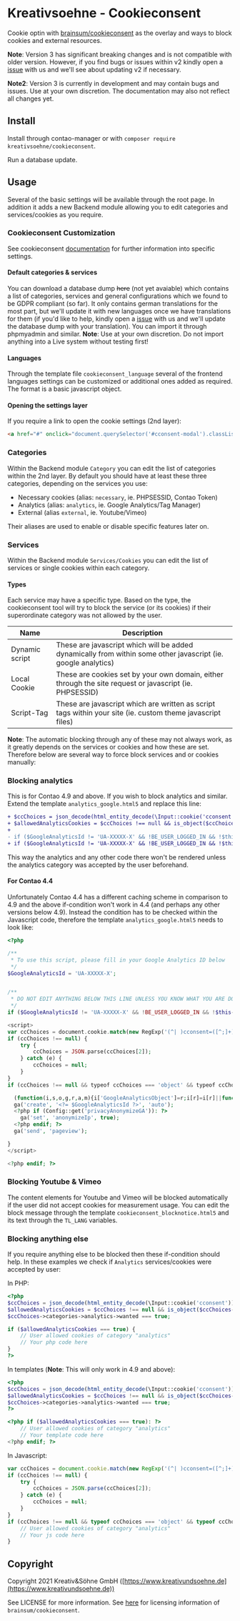 # Kreativsoehne - Cookieconsent

Cookie optin with [brainsum/cookieconsent](https://github.com/brainsum/cookieconsent) as the overlay and ways to block cookies and external resources.

**Note**:
Version 3 has significant breaking changes and is not compatible with older version. However, if you find bugs or issues within v2 kindly open a [issue](https://github.com/Kreativsoehne/Cookieconsent/issues) with us and we'll see about updating v2 if necessary.

**Note2**:
Version 3 is currently in development and may contain bugs and issues. Use at your own discretion. The documentation may also not reflect all changes yet.

## Install

Install through contao-manager or with `composer require kreativsoehne/cookieconsent`.

Run a database update.

## Usage

Several of the basic settings will be available through the root page. In addition it adds a new Backend module allowing you to edit categories and services/cookies as you require.

### Cookieconsent Customization

See cookieconsent [documentation](https://github.com/brainsum/cookieconsent/blob/master/readme.md) for further information into specific settings.

#### Default categories & services

You can download a database dump ~~here~~ (not yet avaiable) which contains a list of categories, services and general configurations which we found to be GDPR compliant (so far).
It only contains german translations for the most part, but we'll update it with new languages once we have translations for them (if you'd like to help, kindly open a [issue](https://github.com/Kreativsoehne/Cookieconsent/issues) with us and we'll update the database dump with your translation).
You can import it through phpmyadmin and similar.
**Note**: Use at your own discretion. Do not import anything into a Live system without testing first!

#### Languages

Through the template file `cookieconsent_language` several of the frontend languages settings can be customized or additional ones added as required.
The format is a basic javascript object.

#### Opening the settings layer

If you require a link to open the cookie settings (2nd layer):

```html
<a href="#" onclick="document.querySelector('#cconsent-modal').classList.add('ccm--visible'); return false;">Cookie settings</a>
```

### Categories

Within the Backend module `Category` you can edit the list of categories within the 2nd layer.
By default you should have at least these three categories, depending on the services you use:

* Necessary cookies (alias: `necessary`, ie. PHPSESSID, Contao Token)
* Analytics (alias: `analytics`, ie. Google Analytics/Tag Manager)
* External (alias `external`, ie. Youtube/Vimeo)

Their aliases are used to enable or disable specific features later on.

### Services

Within the Backend module `Services/Cookies` you can edit the list of services or single cookies within each category.

#### Types

Each service may have a specific type. Based on the type, the cookieconsent tool will try to block the service (or its cookies) if their superordinate category was not allowed by the user.

| Name           | Description
| ---------------|-------------
| Dynamic script | These are javascript which will be added dynamically from within some other javascript (ie. google analytics)
| Local Cookie   | These are cookies set by your own domain, either through the site request or javascript (ie. PHPSESSID)
| Script-Tag     | These are javascript which are written as script tags within your site (ie. custom theme javascript files)

**Note**: The automatic blocking through any of these may not always work, as it greatly depends on the services or cookies and how these are set. Therefore below are several way to force block services and or cookies manually:

### Blocking analytics

This is for Contao 4.9 and above.
If you wish to block analytics and similar. Extend the template `analytics_google.html5` and replace this line:

```diff
+ $ccChoices = json_decode(html_entity_decode(\Input::cookie('cconsent')));
+ $allowedAnalyticsCookies = $ccChoices !== null && is_object($ccChoices->categories) && is_object($ccChoices->categories->analytics) && $ccChoices->categories->analytics->wanted === true;
+
- if ($GoogleAnalyticsId != 'UA-XXXXX-X' && !BE_USER_LOGGED_IN && !$this->hasAuthenticatedBackendUser()): ?>
+ if ($GoogleAnalyticsId != 'UA-XXXXX-X' && !BE_USER_LOGGED_IN && !$this->hasAuthenticatedBackendUser() && $allowedAnalyticsCookies == true): ?>
```

This way the analytics and any other code there won't be rendered unless the analytics category was accepted by the user beforehand.

#### For Contao 4.4

Unfortunately Contao 4.4 has a different caching scheme in comparison to 4.9 and the above if-condition won't work in 4.4 (and perhaps any other versions below 4.9).
Instead the condition has to be checked within the Javascript code, therefore the template `analytics_google.html5` needs to look like:

```php
<?php

/**
 * To use this script, please fill in your Google Analytics ID below
 */
$GoogleAnalyticsId = 'UA-XXXXX-X';


/**
 * DO NOT EDIT ANYTHING BELOW THIS LINE UNLESS YOU KNOW WHAT YOU ARE DOING!
 */
if ($GoogleAnalyticsId != 'UA-XXXXX-X' && !BE_USER_LOGGED_IN && !$this->hasAuthenticatedBackendUser()): ?>

<script>
var ccChoices = document.cookie.match(new RegExp('(^| )cconsent=([^;]+)'));
if (ccChoices !== null) {
    try {
        ccChoices = JSON.parse(ccChoices[2]);
    } catch (e) {
        ccChoices = null;
    }
}
if (ccChoices !== null && typeof ccChoices === 'object' && typeof ccChoices.categories.analytics === 'object' && ccChoices.categories.analytics.wanted === true) {

  (function(i,s,o,g,r,a,m){i['GoogleAnalyticsObject']=r;i[r]=i[r]||function(){(i[r].q=i[r].q||[]).push(arguments)},i[r].l=1*new Date();a=s.createElement(o),m=s.getElementsByTagName(o)[0];a.async=1;a.src=g;m.parentNode.insertBefore(a,m)})(window,document,'script','https://www.google-analytics.com/analytics.js','ga');
  ga('create', '<?= $GoogleAnalyticsId ?>', 'auto');
  <?php if (Config::get('privacyAnonymizeGA')): ?>
    ga('set', 'anonymizeIp', true);
  <?php endif; ?>
  ga('send', 'pageview');

}
</script>

<?php endif; ?>
```

### Blocking Youtube & Vimeo

The content elements for Youtube and Vimeo will be blocked automatically if the user did not accept cookies for measurement usage. You can edit the block message through the template `cookieconsent_blocknotice.html5` and its text through the `TL_LANG` variables.

### Blocking anything else

If you require anything else to be blocked then these if-condition should help.
In these examples we check if `Analytics` services/cookies were accepted by user:

In PHP:

```php
<?php
$ccChoices = json_decode(html_entity_decode(\Input::cookie('cconsent')));
$allowedAnalyticsCookies = $ccChoices !== null && is_object($ccChoices->categories) && is_object($ccChoices->categories->analytics) &&
$ccChoices->categories->analytics->wanted === true;

if ($allowedAnalyticsCookies === true) {
    // User allowed cookies of category "analytics"
    // Your php code here
}
?>
```

In templates (**Note**: This will only work in 4.9 and above):

```php
<?php
$ccChoices = json_decode(html_entity_decode(\Input::cookie('cconsent')));
$allowedAnalyticsCookies = $ccChoices !== null && is_object($ccChoices->categories) && is_object($ccChoices->categories->analytics) &&
$ccChoices->categories->analytics->wanted === true;
?>

<?php if ($allowedAnalyticsCookies === true): ?>
    // User allowed cookies of category "analytics"
    // Your template code here
<?php endif; ?>
```

In Javascript:

```js
var ccChoices = document.cookie.match(new RegExp('(^| )cconsent=([^;]+)'));
if (ccChoices !== null) {
    try {
        ccChoices = JSON.parse(ccChoices[2]);
    } catch (e) {
        ccChoices = null;
    }
}
if (ccChoices !== null && typeof ccChoices === 'object' && typeof ccChoices.categories.analytics === 'object' && ccChoices.categories.analytics.wanted === true) {
    // User allowed cookies of category "analytics"
    // Your js code here
}
```

## Copyright

Copyright 2021 Kreativ&Söhne GmbH ([https://www.kreativundsoehne.de](https://www.kreativundsoehne.de))

See LICENSE for more information.
See [here](https://github.com/brainsum/cookieconsent/blob/master/LICENSE) for licensing information of `brainsum/cookieconsent`.
